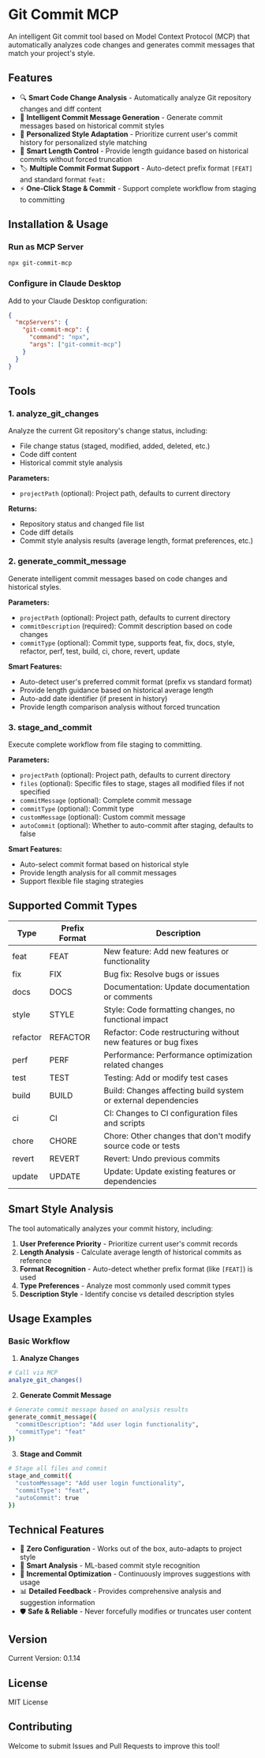 # Git Commit MCP

An intelligent Git commit tool based on Model Context Protocol (MCP) that automatically analyzes code changes and generates commit messages that match your project's style.

## Features

- 🔍 **Smart Code Change Analysis** - Automatically analyze Git repository changes and diff content
- 📝 **Intelligent Commit Message Generation** - Generate commit messages based on historical commit styles
- 🎯 **Personalized Style Adaptation** - Prioritize current user's commit history for personalized style matching
- 📏 **Smart Length Control** - Provide length guidance based on historical commits without forced truncation
- 🏷️ **Multiple Commit Format Support** - Auto-detect prefix format `[FEAT]` and standard format `feat:`
- ⚡ **One-Click Stage & Commit** - Support complete workflow from staging to committing

## Installation & Usage

### Run as MCP Server

```bash
npx git-commit-mcp
```

### Configure in Claude Desktop

Add to your Claude Desktop configuration:

```json
{
  "mcpServers": {
    "git-commit-mcp": {
      "command": "npx",
      "args": ["git-commit-mcp"]
    }
  }
}
```

## Tools

### 1. analyze_git_changes

Analyze the current Git repository's change status, including:
- File change status (staged, modified, added, deleted, etc.)
- Code diff content
- Historical commit style analysis

**Parameters:**
- `projectPath` (optional): Project path, defaults to current directory

**Returns:**
- Repository status and changed file list
- Code diff details
- Commit style analysis results (average length, format preferences, etc.)

### 2. generate_commit_message

Generate intelligent commit messages based on code changes and historical styles.

**Parameters:**
- `projectPath` (optional): Project path, defaults to current directory
- `commitDescription` (required): Commit description based on code changes
- `commitType` (optional): Commit type, supports feat, fix, docs, style, refactor, perf, test, build, ci, chore, revert, update

**Smart Features:**
- Auto-detect user's preferred commit format (prefix vs standard format)
- Provide length guidance based on historical average length
- Auto-add date identifier (if present in history)
- Provide length comparison analysis without forced truncation

### 3. stage_and_commit

Execute complete workflow from file staging to committing.

**Parameters:**
- `projectPath` (optional): Project path, defaults to current directory
- `files` (optional): Specific files to stage, stages all modified files if not specified
- `commitMessage` (optional): Complete commit message
- `commitType` (optional): Commit type
- `customMessage` (optional): Custom commit message
- `autoCommit` (optional): Whether to auto-commit after staging, defaults to false

**Smart Features:**
- Auto-select commit format based on historical style
- Provide length analysis for all commit messages
- Support flexible file staging strategies

## Supported Commit Types

| Type | Prefix Format | Description |
|------|---------------|-------------|
| feat | FEAT | New feature: Add new features or functionality |
| fix | FIX | Bug fix: Resolve bugs or issues |
| docs | DOCS | Documentation: Update documentation or comments |
| style | STYLE | Style: Code formatting changes, no functional impact |
| refactor | REFACTOR | Refactor: Code restructuring without new features or bug fixes |
| perf | PERF | Performance: Performance optimization related changes |
| test | TEST | Testing: Add or modify test cases |
| build | BUILD | Build: Changes affecting build system or external dependencies |
| ci | CI | CI: Changes to CI configuration files and scripts |
| chore | CHORE | Chore: Other changes that don't modify source code or tests |
| revert | REVERT | Revert: Undo previous commits |
| update | UPDATE | Update: Update existing features or dependencies |

## Smart Style Analysis

The tool automatically analyzes your commit history, including:

1. **User Preference Priority** - Prioritize current user's commit records
2. **Length Analysis** - Calculate average length of historical commits as reference
3. **Format Recognition** - Auto-detect whether prefix format (like `[FEAT]`) is used
4. **Type Preferences** - Analyze most commonly used commit types
5. **Description Style** - Identify concise vs detailed description styles

## Usage Examples

### Basic Workflow

1. **Analyze Changes**
```bash
# Call via MCP
analyze_git_changes()
```

2. **Generate Commit Message**
```bash
# Generate commit message based on analysis results
generate_commit_message({
  "commitDescription": "Add user login functionality",
  "commitType": "feat"
})
```

3. **Stage and Commit**
```bash
# Stage all files and commit
stage_and_commit({
  "customMessage": "Add user login functionality",
  "commitType": "feat",
  "autoCommit": true
})
```

## Technical Features

- 🚀 **Zero Configuration** - Works out of the box, auto-adapts to project style
- 🧠 **Smart Analysis** - ML-based commit style recognition
- 🔄 **Incremental Optimization** - Continuously improves suggestions with usage
- 📊 **Detailed Feedback** - Provides comprehensive analysis and suggestion information
- 🛡️ **Safe & Reliable** - Never forcefully modifies or truncates user content

## Version

Current Version: 0.1.14

## License

MIT License

## Contributing

Welcome to submit Issues and Pull Requests to improve this tool!